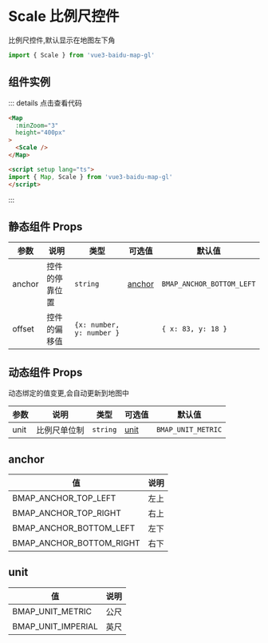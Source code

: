 # Scale 比例尺控件
比例尺控件,默认显示在地图左下角

```ts
import { Scale } from 'vue3-baidu-map-gl'
```

## 组件实例
<div>
<Map
  :ak="'4stE857hYPHbEmgKhLiTAa0QbCIULHpm'"
  :minZoom="3"
  height="400px"
>
  <Scale />
</Map>
</div>


::: details 点击查看代码
```html
<Map
  :minZoom="3" 
  height="400px"
>
  <Scale />
</Map>

<script setup lang="ts">
import { Map, Scale } from 'vue3-baidu-map-gl'
</script>
```
:::

## 静态组件 Props
| 参数   | 说明           | 类型                    | 可选值            | 默认值                  |
| ------ | -------------- | ----------------------- | ----------------- | ----------------------- |
| anchor | 控件的停靠位置 | `string`                  | [anchor](#anchor) | `BMAP_ANCHOR_BOTTOM_LEFT` |
| offset | 控件的偏移值   | `{x: number, y: number }` |                   | `{ x: 83, y: 18 }`        |

## 动态组件 Props
动态绑定的值变更,会自动更新到地图中

| 参数 | 说明         | 类型   | 可选值        | 默认值           |
| ---- | ------------ | ------ | ------------- | ---------------- |
| unit | 比例尺单位制 | `string` | [unit](#unit) | `BMAP_UNIT_METRIC` |

## anchor
| 值                       | 说明 |
| ------------------------ | ---- |
| BMAP_ANCHOR_TOP_LEFT     | 左上 |
| BMAP_ANCHOR_TOP_RIGHT    | 右上 |
| BMAP_ANCHOR_BOTTOM_LEFT  | 左下 |
| BMAP_ANCHOR_BOTTOM_RIGHT | 右下 |

## unit
| 值                 | 说明 |
| ------------------ | ---- |
| BMAP_UNIT_METRIC   | 公尺 |
| BMAP_UNIT_IMPERIAL | 英尺 |

